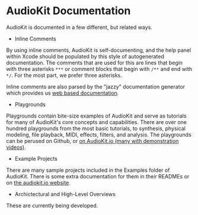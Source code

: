 AudioKit Documentation
======================

AudioKit is documented in a few different, but related ways.

* Inline Comments

By using inline comments, AudioKit is self-documenting, and the help panel within Xcode should be populated by this style of autogenerated documentation.  The comments that are used for this are lines that begin with three asterisks `***` or comment blocks that begin with `/**` and end with `*/`.  For the most part, we prefer three asterisks.

Inline comments are also parsed by the "jazzy" documentation generator which provides us [web based documentation](http://audiokit.io/).

* Playgrounds

Playgrounds contain bite-size examples of AudioKit and serve as tutorials for many of AudioKit's core concepts and capabilities.  There are over one hundred playgrounds from the most basic tutorials, to synthesis, physical modeling, file playback, MIDI, effects, filters, and analysis. The playgrounds can be perused on Github, or [on AudioKit.io (many with demonstration videos)](http://audiokit.io/playgrounds/).

* Example Projects

There are many sample projects included in the Examples folder of AudioKit. There is some extra documentation for them in their READMEs or on [the audiokit.io website](http://audiokit.io/examples/).

* Archictectural and High-Level Overviews

These are currently being developed.